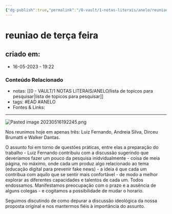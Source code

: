 ```yaml
---
{"dg-publish":true,"permalink":"/0-vault/1-notas-literais/anelo/reuniao-de-terca-feira/","tags":["EAD","ANELO"],"dgHomeLink":true,"dgShowLocalGraph":true,"dgShowFileTree":true,"dgEnableSearch":true}
---
```


# reuniao de terça feira

## criado em: 
-  16-05-2023 - 19:22

### Conteúdo Relacionado
- notas: [[0 - VAULT/1 NOTAS LITERAIS/ANELO/lista de topicos para pesquisar\|lista de topicos para pesquisar]]
- tags: #EAD #ANELO 
- Fontes & Links: 

---
![Pasted image 20230516192245.png](/img/user/0%20-%20VAULT/1%20NOTAS%20LITERAIS/ANELO/Pasted%20image%2020230516192245.png)


Nos reunimos hoje em apenas três: Luiz Fernando, Andreia Silva, Dirceu Brumatti e Walker Dantas.  
  
O assunto foi em torno de questões práticas, entre elas a preparação do trabalho - Luiz Fernando contribuiu com a discussão sugerindo que deveríamos fazer um pouco da pesquisa inidvidualmente - coisa de meia página, no máximo, onde cada um produz algo relacionado ao tema (educação digital para prevenir fake news) - a ideia é que cada um contribua com aquilo que se sentir mais confortável - de modo a melhor explorar as diferentes capacidades e talentos de cada um. Todos endossamos. Manifestamos preocupação com o prazo e a ausência de alguns colegas - e cogitamos a possibilidade de mudar o horario.

Seguimos discutindo de como depurar a discussão ideológica da nossa proposta original e nos mantermos fiéis à importância do assunto.


